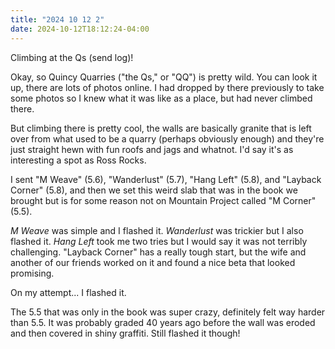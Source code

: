 ```yaml
---
title: "2024 10 12 2"
date: 2024-10-12T18:12:24-04:00
---
```


Climbing at the Qs (send log)!<!--more-->

Okay, so Quincy Quarries ("the Qs," or "QQ") is pretty wild. You can
look it up, there are lots of photos online. I had dropped by there previously
to take some photos so I knew what it was like as a place, but had never climbed
there.

But climbing there is pretty cool, the walls are basically granite that is left
over from what used to be a quarry (perhaps obviously enough) and they're just
straight hewn with fun roofs and jags and whatnot. I'd say it's as interesting a
spot as Ross Rocks.

I sent "M Weave" (5.6), "Wanderlust" (5.7), "Hang Left" (5.8), and "Layback
Corner" (5.8), and then we set this weird slab that was in the book we brought
but is for some reason not on Mountain Project called "M Corner" (5.5).

*M Weave* was simple and I flashed it. *Wanderlust* was trickier but I also
flashed it. *Hang Left* took me two tries but I would say it was not terribly
challenging. "Layback Corner" has a really tough start, but the wife and another
of our friends worked on it and found a nice beta that looked promising.

On my attempt... I flashed it.

The 5.5 that was only in the book was super crazy, definitely felt way harder
than 5.5. It was probably graded 40 years ago before the wall was eroded and
then covered in shiny graffiti. Still flashed it though!
